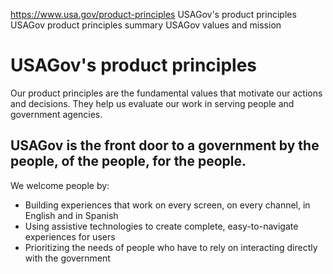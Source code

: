 

https://www.usa.gov/product-principles
USAGov's product principles
USAGov product principles summary
USAGov values and mission

USAGov's product principles
===========================

Our product principles are the fundamental values that motivate our actions and decisions. They help us evaluate our work in serving people and government agencies.

USAGov is the front door to a government by the people, of the people, for the people.
--------------------------------------------------------------------------------------

We welcome people by:

* Building experiences that work on every screen, on every channel, in English and in Spanish
* Using assistive technologies to create complete, easy-to-navigate experiences for users
* Prioritizing the needs of people who have to rely on interacting directly with the government
